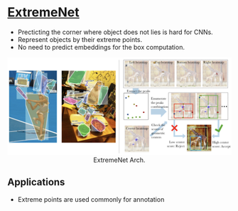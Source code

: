 # [ExtremeNet](https://arxiv.org/pdf/1901.08043)
- Precticting the corner where object does not lies is hard for CNNs.
- Represent objects by their extreme points.
- No need to predict embeddings for the box computation.

<div align='center'>
<img src='../../assets/ExtremeNet.png' width =600>
<figcaption>
ExtremeNet Arch.
</figcaption>
</div>

## Applications
- Extreme points are used commonly for annotation